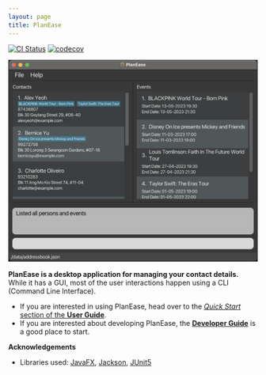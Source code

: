 ```yaml
---
layout: page
title: PlanEase
---
```


[![CI Status](https://github.com/se-edu/addressbook-level3/workflows/Java%20CI/badge.svg)](https://github.com/se-edu/addressbook-level3/actions)
[![codecov](https://codecov.io/gh/se-edu/addressbook-level3/branch/master/graph/badge.svg)](https://codecov.io/gh/se-edu/addressbook-level3)

![Ui](images/Ui.png)

**PlanEase is a desktop application for managing your contact details.** While it has a GUI, most of the user interactions happen using a CLI (Command Line Interface).

* If you are interested in using PlanEase, head over to the [_Quick Start_ section of the **User Guide**](UserGuide.html#quick-start).
* If you are interested about developing PlanEase, the [**Developer Guide**](DeveloperGuide.html) is a good place to start.


**Acknowledgements**

* Libraries used: [JavaFX](https://openjfx.io/), [Jackson](https://github.com/FasterXML/jackson), [JUnit5](https://github.com/junit-team/junit5)
